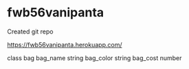 # fwb56vanipanta

Created git repo

https://fwb56vanipanta.herokuapp.com/

class bag
bag_name string
bag_color string
bag_cost number
